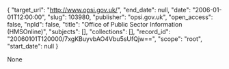 {
  "target_url": "http://www.opsi.gov.uk/", 
  "end_date": null, 
  "date": "2006-01-01T12:00:00", 
  "slug": 103980, 
  "publisher": "opsi.gov.uk", 
  "open_access": false, 
  "npld": false, 
  "title": "Office of Public Sector Information (HMSOnline)", 
  "subjects": [], 
  "collections": [], 
  "record_id": "20060101T120000/7xgKBuyvbAO4Vbu5sUfQjw==", 
  "scope": "root", 
  "start_date": null
}

None
